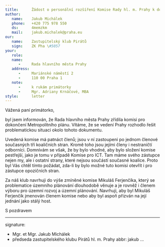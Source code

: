 ```yaml
---
title:      Žádost o personální rozšíření Komise Rady hl. m. Prahy k dokončení Metropolitního plánu.
author:
   name:    Jakub Michálek
   phone:   +420 775 978 550
   ds:      4memzkm
   mail:    jakub.michalek@praha.eu
our:
   name:    Zastupitelský klub Pirátů
   sign:    ZK Pha \#5057
your:
   role:    
   name:    
      -     Rada hlavního města Prahy
   address:
      -     Mariánské náměstí 2
      -     110 00 Praha 1
   note:
      -     k rukám primátorky
      -     Mgr. Adriany Krnáčové, MBA
style:      letter
---
```


Vážená paní primátorko,

byl jsem informován, že Rada hlavního města Prahy zřídila komisi pro dokončení Metropolitního plánu. Vítáme, že se vedení Prahy rozhodlo řešit problematickou situaci okolo tohoto dokumentu.

Uvedená komise má patnáct členů; jsou v ní zastoupeni po jednom členové současných tří koaličních stran. Kromě toho jsou jejími členy i nestraničtí odborníci. Domnívám se však, že by bylo vhodné, aby bylo složení komise pestřejší, jako je tomu v případě Komise pro ICT. Tam máme svého zástupce nejen my, ale i ostatní strany, které nejsou součástí současné koalice. Proto byl Vás chtěl tímto požádat, zda-li by bylo možné tuto komisi otevřít i pro zástupce opozičních stran. 

Za náš klub navrhuji do výše zmíněné komise Mikuláš Ferjenčíka, který se problematice územního plánování dlouhodobě věnuje a je rovněž i členem výboru pro územní rozvoj a územní plánování. Navrhuji, aby byl Mikuláš Ferjenčík jmenován členem komise nebo aby byl aspoň přizván na její jednání jako stálý host.

S pozdravem

---
signature: 
  - Mgr. et Mgr. Jakub Michálek
  - předseda zastupitelského klubu Pirátů hl. m. Prahy
abbr:       jakub
...
